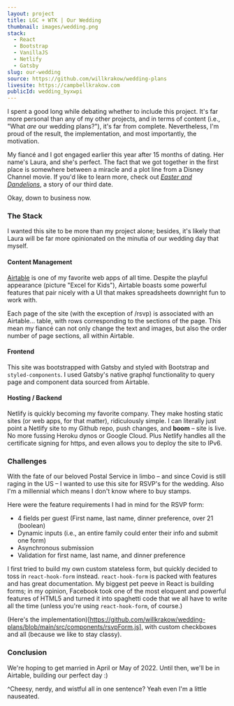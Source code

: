 ```yaml
---
layout: project
title: LGC + WTK | Our Wedding
thumbnail: images/wedding.png
stack:
  - React
  - Bootstrap
  - VanillaJS
  - Netlify
  - Gatsby
slug: our-wedding
source: https://github.com/willkrakow/wedding-plans
livesite: https://campbellkrakow.com
publicId: wedding_byxwpi
---
```

I spent a good long while debating whether to include this project. It's far more personal than any of my other projects, and in terms of content (i.e., "What *are* our wedding plans?"), it's far from complete. Nevertheless, I'm proud of the result, the implementation, and most importantly, the motivation.

My fiancé and I got engaged earlier this year after 15 months of dating. Her name's Laura, and she's perfect. The fact that we got together in the first place is somewhere between a miracle and a plot line from a Disney Channel movie. If you'd like to learn more, check out *[Easter and Dandelions](/writing/easter-and-dandelions)*, a story of our third date.

Okay, down to business now.

### The Stack
I wanted this site to be more than my project alone; besides, it's likely that Laura will be far more opinionated on the minutia of our wedding day that myself.

#### Content Management
[Airtable](https://airtable.com/) is one of my favorite web apps of all time. Despite the playful appearance (picture "Excel for Kids"), Airtable boasts some powerful features that pair nicely with a UI that makes spreadsheets downright fun to work with.

Each page of the site (with the exception of /rsvp) is associated with an Airtable... table, with rows corresponding to the sections of the page. This mean my fiancé can not only change the text and images, but also the order number of page sections, all within Airtable.

#### Frontend
This site was bootstrapped with Gatsby and styled with Bootstrap and `styled-components`. I used Gatsby's native graphql functionality to query page and component data sourced from Airtable.

#### Hosting / Backend
Netlify is quickly becoming my favorite company. They make hosting static sites (or web apps, for that matter), ridiculously simple. I can literally just point a Netlify site to my Github repo, push changes, and **boom** – site is live. No more fussing Heroku dynos or Google Cloud. Plus Netlify handles all the certificate signing for https, and even allows you to deploy the site to IPv6.

### Challenges
With the fate of our beloved Postal Service in limbo – and since Covid is still raging in the US – I wanted to use this site for RSVP's for the wedding. Also I'm a millennial which means I don't know where to buy stamps.

Here were the feature requirements I had in mind for the RSVP form:
- 4 fields per guest (First name, last name, dinner preference, over 21 (boolean)
- Dynamic inputs (i.e., an entire family could enter their info and submit one form)
- Asynchronous submission
- Validation for first name, last name, and dinner preference

I first tried to build my own custom stateless form, but quickly decided to toss in `react-hook-form` instead. `react-hook-form` is packed with features and has great documentation. My biggest pet peeve in React is building forms; in my opinion, Facebook took one of the most eloquent and powerful features of HTML5 and turned it into spaghetti code that we all have to write all the time (unless you're using `react-hook-form`, of course.)

(Here's the implementation)[https://github.com/willkrakow/wedding-plans/blob/main/src/components/rsvpForm.js], with custom checkboxes and all (because we like to stay classy).

### Conclusion
We're hoping to get married in April or May of 2022. Until then, we'll be in Airtable, building our perfect day :)

^Cheesy, nerdy, and wistful all in one sentence? Yeah even I'm a little nauseated.